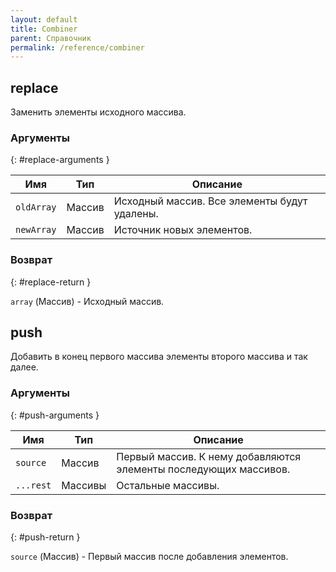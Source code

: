```yaml
---
layout: default
title: Combiner
parent: Справочник
permalink: /reference/combiner
---
```


## replace

Заменить элементы исходного массива.

### Аргументы 
{: #replace-arguments }

| Имя | Тип | Описание |
|-----|-----|----------|
| `oldArray` | Массив | Исходный массив. Все элементы будут удалены. |
| `newArray` | Массив | Источник новых элементов. |

### Возврат
{: #replace-return }

`array` (Массив) - Исходный массив.

## push

Добавить в конец первого массива элементы второго массива и так далее.

### Аргументы
{: #push-arguments }

| Имя | Тип | Описание |
|-----|-----|----------|
| `source` | Массив | Первый массив. К нему добавляются элементы последующих массивов. |
| `...rest` | Массивы | Остальные массивы. |

### Возврат
{: #push-return }

`source` (Массив) - Первый массив после добавления элементов.
